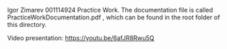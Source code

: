 Igor Zimarev 001114924 Practice Work. The documentation file is called PracticeWorkDocumentation.pdf , which can be found in the root folder of this directory.

Video presentation: https://youtu.be/6afJR8Rwu5Q
